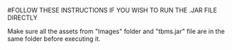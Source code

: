 \#FOLLOW THESE INSTRUCTIONS IF YOU WISH TO RUN THE .JAR FILE DIRECTLY

Make sure all the assets from "Images" folder and "tbms.jar" file are in the same folder before executing it.

